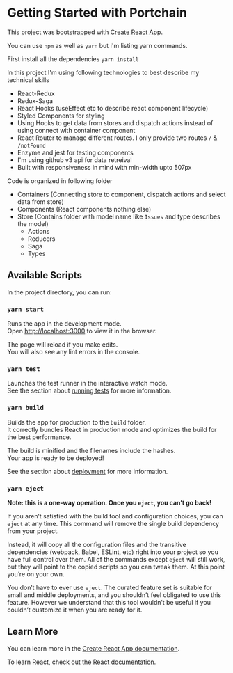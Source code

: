 # Getting Started with Portchain

This project was bootstrapped with [Create React App](https://github.com/facebook/create-react-app).

You can use `npm` as well as `yarn` but I'm listing yarn commands.

First install all the dependencies `yarn install`

In this project I'm using following technologies to best describe my technical skills
  
  - React-Redux
  - Redux-Saga
  - React Hooks (useEffect etc to describe react component lifecycle)
  - Styled Components for styling
  - Using Hooks to get data from stores and dispatch actions instead of using connect with container component
  - React Router to manage different routes. I only provide two routes `/` & `/notFound`
  - Enzyme and jest for testing components
  - I'm using github v3 api for data retreival
  - Built with responsiveness in mind with min-width upto 507px

Code is organized in following folder

  - Containers (Connecting store to component, dispatch actions and select data from store)
  - Components (React components nothing else)
  - Store (Contains folder with model name like `Issues` and type describes the model)
    - Actions
    - Reducers
    - Saga
    - Types

## Available Scripts

In the project directory, you can run:

### `yarn start`

Runs the app in the development mode.\
Open [http://localhost:3000](http://localhost:3000) to view it in the browser.

The page will reload if you make edits.\
You will also see any lint errors in the console.

### `yarn test`

Launches the test runner in the interactive watch mode.\
See the section about [running tests](https://facebook.github.io/create-react-app/docs/running-tests) for more information.

### `yarn build`

Builds the app for production to the `build` folder.\
It correctly bundles React in production mode and optimizes the build for the best performance.

The build is minified and the filenames include the hashes.\
Your app is ready to be deployed!

See the section about [deployment](https://facebook.github.io/create-react-app/docs/deployment) for more information.

### `yarn eject`

**Note: this is a one-way operation. Once you `eject`, you can’t go back!**

If you aren’t satisfied with the build tool and configuration choices, you can `eject` at any time. This command will remove the single build dependency from your project.

Instead, it will copy all the configuration files and the transitive dependencies (webpack, Babel, ESLint, etc) right into your project so you have full control over them. All of the commands except `eject` will still work, but they will point to the copied scripts so you can tweak them. At this point you’re on your own.

You don’t have to ever use `eject`. The curated feature set is suitable for small and middle deployments, and you shouldn’t feel obligated to use this feature. However we understand that this tool wouldn’t be useful if you couldn’t customize it when you are ready for it.

## Learn More

You can learn more in the [Create React App documentation](https://facebook.github.io/create-react-app/docs/getting-started).

To learn React, check out the [React documentation](https://reactjs.org/).
